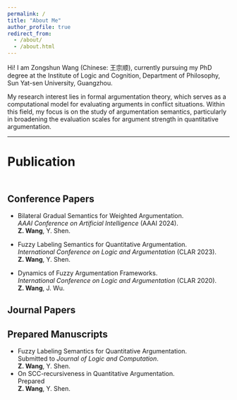 ```yaml
---
permalink: /
title: "About Me"
author_profile: true
redirect_from: 
  - /about/
  - /about.html
---
```



Hi! I am Zongshun Wang (Chinese: 王宗顺), currently pursuing my PhD degree at the Institute of Logic and Cognition, Department of Philosophy, Sun Yat-sen University, Guangzhou.

My research interest lies in formal argumentation theory, which serves as a computational model for evaluating arguments in conflict situations. Within this field, my focus is on the study of argumentation semantics, particularly in broadening the evaluation scales for argument strength in quantitative argumentation.

---

Publication
===

<br>Conference Papers
---

- Bilateral Gradual Semantics for Weighted Argumentation. 
  <br>*AAAI Conference on Artificial Intelligence* (AAAI 2024).
  <br>**Z. Wang**, Y. Shen. 
- Fuzzy Labeling Semantics for Quantitative Argumentation. 
  <br>*International Conference on Logic and Argumentation* (CLAR 2023).
  <br>**Z. Wang**, Y. Shen. 

- Dynamics of Fuzzy Argumentation Frameworks. 
  <br>*International Conference on Logic and Argumentation* (CLAR 2020).
  <br>**Z. Wang**, J. Wu.

Journal Papers
---

Prepared Manuscripts
---
- Fuzzy Labeling Semantics for Quantitative Argumentation. 
  <br>Submitted to *Journal of Logic and Computation*.
  <br>**Z. Wang**, Y. Shen. 
- On SCC-recursiveness in Quantitative Argumentation.
  <br>Prepared
  <br>**Z. Wang**, Y. Shen. 
